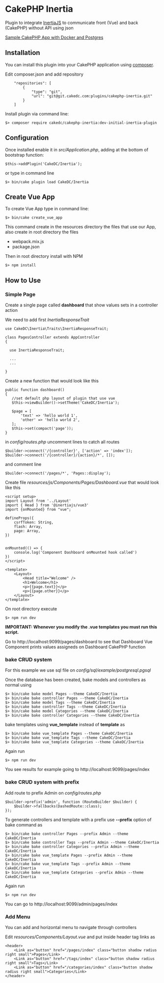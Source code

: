 # CakePHP Inertia
Plugin to integrate [InertiaJS](https://inertiajs.com/) to communicate front (Vue) and back (CakePHP) without API using json

<a href="docs/initial.md">Sample CakePHP App with Docker and Postgres</a>

## Installation

You can install this plugin into your CakePHP application using [composer](https://getcomposer.org).

Edit composer.json and add repository

```
    "repositories": [
        {
            "type": "git",
            "url": "git@git.cakedc.com:plugins/cakephp-inertia.git"
        }
    ]
```

Install plugin via command line:

```
$> composer require cakedc/cakephp-inertia:dev-initial-inertia-plugin
```

## Configuration

Once installed enable it in *src/Application.php*, adding at the bottom of bootstrap function:

```
$this->addPlugin('CakeDC/Inertia');
```

or type in command line

```
$> bin/cake plugin load CakeDC/Inertia
```

## Create Vue App

To create Vue App type in command line:

```
$> bin/cake create_vue_app
```

This command create in the resources directory the files that use our App, also create in root directory the files
- webpack.mix.js
- package.json

Then in root directory install with NPM

```
$> npm install
```

## How to Use

### Simple Page

Create a single page called **dashboard** that show values sets in a controller action

We need to add first *InertiaResponseTrait*

```
use CakeDC\Inertia\Traits\InertiaResponseTrait;

class PagesController extends AppController
{

  use InertiaResponseTrait;

  ...
  ...

}
```

Create a new function that would look like this

```
public function dashboard()
{
   //set default php layout of plugin that use vue
   $this->viewBuilder()->setTheme('CakeDC/Inertia');

   $page = [
       'text' => 'hello world 1',
       'other' => 'hello world 2',
   ];
   $this->set(compact('page'));
}
```

in *config/routes.php* uncomment lines to catch all routes

```
$builder->connect('/{controller}', ['action' => 'index']);
$builder->connect('/{controller}/{action}/*', []);
```

and comment line

```
$builder->connect('/pages/*', 'Pages::display');
```

Create file *resources/js/Components/Pages/Dashboard.vue* that would look like this

```
<script setup>
import Layout from '../Layout'
import { Head } from '@inertiajs/vue3'
import {onMounted} from "vue";

defineProps({
    csrfToken: String,
    flash: Array,
    page: Array,
})


onMounted(() => {
    console.log('Component Dashboard onMounted hook called')
})
</script>

<template>
    <Layout>
        <Head title="Welcome" />
        <h1>Welcome</h1>
        <p>{{page.text}}</p>
        <p>{{page.other}}</p>
    </Layout>
</template>
```

On root directory execute

```
$> npm run dev
```

**IMPORTANT: Whenever you modify the .vue templates you must run this script.**

Go to http://localhost:9099/pages/dashboard to see that Dashboard Vue Component prints values assigneds on Dashboard CakePHP function

### bake CRUD system

For this example we use sql file on *config/sql/example/postgresql.pgsql*

Once the database has been created, bake models and controllers as normal using

```
$> bin/cake bake model Pages --theme CakeDC/Inertia
$> bin/cake bake controller Pages --theme CakeDC/Inertia
$> bin/cake bake model Tags --theme CakeDC/Inertia
$> bin/cake bake controller Tags --theme CakeDC/Inertia
$> bin/cake bake model Categories --theme CakeDC/Inertia
$> bin/cake bake controller Categories --theme CakeDC/Inertia
```

bake templates using **vue_template** instead of **template** as

```
$> bin/cake bake vue_template Pages --theme CakeDC/Inertia
$> bin/cake bake vue_template Tags --theme CakeDC/Inertia
$> bin/cake bake vue_template Categories --theme CakeDC/Inertia
```

Again run

```
$> npm run dev
```

You see results for example going to http://localhost:9099/pages/index

### bake CRUD system with prefix

Add route to prefix Admin on *config/routes.php*

```
$builder->prefix('admin', function (RouteBuilder $builder) {
    $builder->fallbacks(DashedRoute::class);
});
```

To generate controllers and template with a prefix use **--prefix** option of bake command as

```
$> bin/cake bake controller Pages --prefix Admin --theme CakeDC/Inertia
$> bin/cake bake controller Tags --prefix Admin --theme CakeDC/Inertia
$> bin/cake bake controller Categories --prefix Admin --theme CakeDC/Inertia
$> bin/cake bake vue_template Pages --prefix Admin --theme CakeDC/Inertia
$> bin/cake bake vue_template Tags --prefix Admin --theme CakeDC/Inertia
$> bin/cake bake vue_template Categories --prefix Admin --theme CakeDC/Inertia
```

Again run

```
$> npm run dev
```

You can go to http://localhost:9099/admin/pages/index

### Add Menu

You can add and horizontal menu to navigate through controllers

Edit *resources/Components/Layout.vue* and put inside header tag links as

```
<header>
    <Link as="button" href="/pages/index" class="button shadow radius right small">Pages</Link>
    <Link as="button" href="/tags/index" class="button shadow radius right small">Tags</Link>
    <Link as="button" href="/categories/index" class="button shadow radius right small">Categories</Link>
</header>
```
